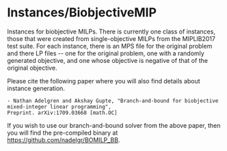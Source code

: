 # Instances/BiobjectiveMIP
Instances for biobjective MILPs. There is currently one class of instances, those that were
created from single-objective MILPs from the MIPLIB2017 test suite. For each instance, there
is an MPS file for the original problem and there LP files -- one for the original problem,
one with a randomly generated objective, and one whose objective is negative of that of the
original objective.

Please cite the following paper where you will also find details about instance generation.

	- Nathan Adelgren and Akshay Gupte, "Branch-and-bound for biobjective mixed-integer linear programming",
	Preprint. arXiv:1709.03668 [math.OC]
	
If you wish to use our branch-and-bound solver from the above paper, then you will find the
pre-compiled binary at https://github.com/nadelgr/BOMILP_BB.
